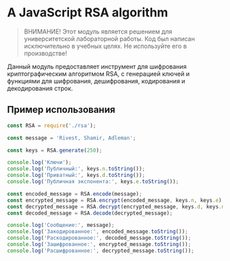 # A JavaScript RSA algorithm

> ВНИМАНИЕ! Этот модуль является решением для университетской лабораторной работы. Код был написан исключительно в учебных целях. Не используйте его в производстве!

Данный модуль предоставляет инструмент для шифрования криптографическим алгоритмом RSA, с генерацией ключей и функциями для шифрования, дешифрования, кодирования и декодирования строк.

## Пример использования

```JavaScript
const RSA = require('./rsa');

const message = 'Rivest, Shamir, Adleman';

const keys = RSA.generate(250);

console.log('Ключи');
console.log('Публичный:', keys.n.toString());
console.log('Приватный:', keys.d.toString());
console.log('Публичная экспонента:', keys.e.toString());

const encoded_message = RSA.encode(message);
const encrypted_message = RSA.encrypt(encoded_message, keys.n, keys.e);
const decrypted_message = RSA.decrypt(encrypted_message, keys.d, keys.n);
const decoded_message = RSA.decode(decrypted_message);

console.log('Сообщение:', message);
console.log('Закодированное:', encoded_message.toString());
console.log('Раскодированное:', decoded_message.toString());
console.log('Зашифрованное:', encrypted_message.toString());
console.log('Расшифрованное:', decrypted_message.toString());
```

